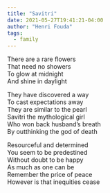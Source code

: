 ```yaml
---
title: "Savitri"
date: 2021-05-27T19:41:21-04:00
author: "Henri Fouda"
tags:
  - family
---
```


There are a rare flowers \
That need no showers \
To glow at midnight \
And shine in daylight

They have discovered a way \
To cast expectations away \
They are similar to the pearl \
Savitri the mythological girl \
Who won back husband’s breath \
By outthinking the god of death

Resourceful and determined \
You seem to be predestined \
Without doubt to be happy \
As much as one can be \
Remember the price of peace \
However is that inequities cease
